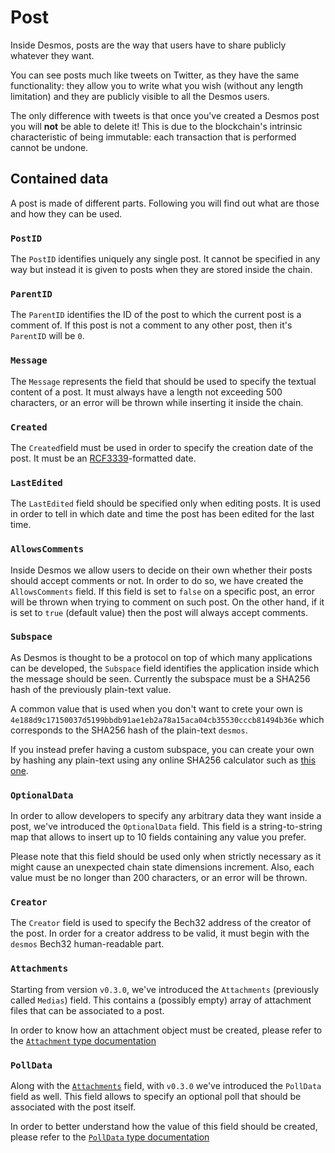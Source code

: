 # Post
Inside Desmos, posts are the way that users have to share publicly whatever they want. 

You can see posts much like tweets on Twitter, as they have the same functionality: they allow you to write what you wish (without any length limitation) and they are publicly visible to all the Desmos users.  

The only difference with tweets is that once you've created a Desmos post you will **not** be able to delete it! This is due to the blockchain's intrinsic characteristic of being immutable: each transaction that is performed cannot be undone.

## Contained data
A post is made of different parts. Following you will find out what are those and how they can be used. 

### `PostID`
The `PostID` identifies uniquely any single post. It cannot be specified in any way but instead it is given to posts when they are stored inside the chain. 

### `ParentID`
The `ParentID` identifies the ID of the post to which the current post is a comment of. If this post is not a comment to any other post, then it's `ParentID` will be `0`. 

### `Message`
The `Message` represents the field that should be used to specify the textual content of a post. It must always have a length not exceeding 500 characters, or an error will be thrown while inserting it inside the chain.

### `Created`
The `Created`field must be used in order to specify the creation date of the post. It must be an [RCF3339]()-formatted date.  

### `LastEdited`
The `LastEdited` field should be specified only when editing posts. It is used in order to tell in which date and time the post has been edited for the last time. 

### `AllowsComments`
Inside Desmos we allow users to decide on their own whether their posts should accept comments or not. In order to do so, we have created the `AllowsComments` field. If this field is set to `false` on a specific post, an error will be thrown when trying to comment on such post. On the other hand, if it is set to `true` (default value) then the post will always accept comments. 

### `Subspace`
As Desmos is thought to be a protocol on top of which many applications can be developed, the `Subspace` field identifies the application inside which the message should be seen. Currently the subspace must be a SHA256 hash of the previously plain-text value.

A common value that is used when you don't want to crete your own is `4e188d9c17150037d5199bbdb91ae1eb2a78a15aca04cb35530cccb81494b36e` which corresponds to the SHA256 hash of the plain-text `desmos`. 

If you instead prefer having a custom subspace, you can create your own by hashing any plain-text using any online SHA256 calculator such as [this one](https://emn178.github.io/online-tools/sha256.html).

### `OptionalData`
In order to allow developers to specify any arbitrary data they want inside a post, we've introduced the `OptionalData` field. This field is a string-to-string map that allows to insert up to 10 fields containing any value you prefer. 

Please note that this field should be used only when strictly necessary as it might cause an unexpected chain state dimensions increment. Also, each value must be no longer than 200 characters, or an error will be thrown.

### `Creator`
The `Creator` field is used to specify the Bech32 address of the creator of the post. In order for a creator address to be valid, it must begin with the `desmos` Bech32 human-readable part. 

### `Attachments`
Starting from version `v0.3.0`, we've introduced the `Attachments` (previously called `Medias`) field. This contains a (possibly empty) array of attachment files that can be associated to a post. 

In order to know how an attachment object must be created, please refer to the [`Attachment` type documentation](./attachment.md)

### `PollData`
Along with the [`Attachments`](#attachments) field, with `v0.3.0` we've introduced the `PollData` field as well. This field allows to specify an optional poll that should be associated with the post itself. 

In order to better understand how the value of this field should be created, please refer to the [`PollData` type documentation](./post-poll-data.md) 
